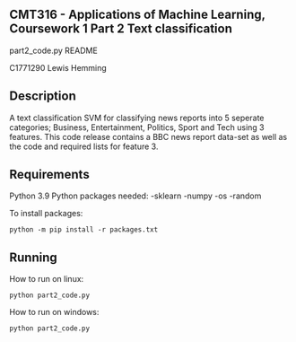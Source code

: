 CMT316 - Applications of Machine Learning, Coursework 1 Part 2
Text classification
------------------------------------------------------------------------------
part2_code.py README

C1771290
Lewis Hemming

Description
------------------------------------------------------------------------------
A text classification SVM for classifying news reports into 5 seperate categories;
Business, Entertainment, Politics, Sport and Tech
using 3 features. This code release contains a BBC news report data-set as well as the code and required lists for feature 3.

Requirements
------------------------------------------------------------------------------
Python 3.9
Python packages needed:
-sklearn
-numpy
-os
-random

To install packages:

```python -m pip install -r packages.txt```

Running
------------------------------------------------------------------------------
How to run on linux:

```python part2_code.py ```

How to run on windows: 

```python part2_code.py ```
